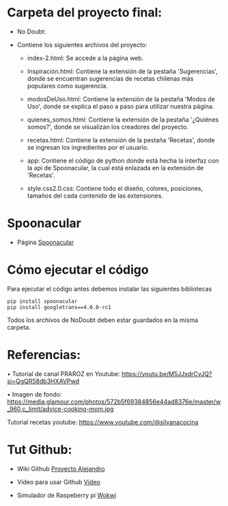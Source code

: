 # Carpeta del proyecto final:
* No Doubt:
+ Contiene los siguientes archivos del proyecto:
  - index-2.html: Se accede a la página web.
    
  - Inspiración.html: Contiene la extensión de la pestaña 'Sugerencias', donde se encuentran sugerencias de recetas chilenas más populares como sugerencia.
    
  - modosDeUso.html: Contiene la extensión de la pestaña 'Modos de Uso', donde se explica el paso a paso para utilizar nuestra página.
    
  - quienes_somos.html: Contiene la extensión de la pestaña '¿Quiénes somos?', donde se visualizan los creadores del proyecto.
    
  - recetas.html: Contiene la extensión de la pestaña 'Recetas', donde se ingresan los ingredientes por el usuario.
    
  - app: Contiene el código de python donde está hecha la interfaz con la api de Spoonacular, la cual está enlazada en la extensión de 'Recetas'.
    
  - style.css2.0.css: Contiene todo el diseño, colores, posiciones, tamaños del cada contenido de las extensiones.
    
# Spoonacular
- Página [Spoonacular](https://spoonacular.com/food-api/console#Profile)
# Cómo ejecutar el código
Para ejecutar el código antes debemos instalar las siguientes bibliotecas
```
pip install spoonacular
pip install googletrans==4.0.0-rc1
```
Todos los archivos de NoDoubt deben estar guardados en la misma carpeta.


# Referencias:
• Tutorial de canal PRAROZ en Youtube:
https://youtu.be/M5JJxdrCvJQ?si=QgQR58db3HXAVPwd

• Imagen de fondo: https://media.glamour.com/photos/572b5f69384856e44ad8376e/master/w_960,c_limit/advice-cooking-mom.jpg

Tutorial recetas youtube: https://www.youtube.com/@silvanacocina


# Tut Github:

- Wiki Github [Proyecto Alejandro](https://github.com/alecacerestel/ProyectoPdi)

- Video para usar Github [Video](https://www.youtube.com/watch?v=Z6VM-Gp3OGw&list=PL-gX0xg7VLB-1O02yLPCBsPUZyV_c9Owg&ab_channel=Developeando)

- Simulador de Raspeberry pi [Wokwi](https://wokwi.com/pi-pico)


